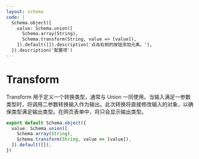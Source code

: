 ```yaml
---
layout: schema
code: |
  Schema.object({
    value: Schema.union([
      Schema.array(String),
      Schema.transform(String, value => [value]),
    ]).default([]).description('点击右侧的按钮添加元素。'),
  }).description('配置项')
---
```


# Transform

Transform 用于定义一个转换类型，通常与 Union 一同使用。当输入满足一参数类型时，将调用二参数转换输入作为输出。此次转换将直接修改输入的对象，以确保类型满足输出类型。在网页表单中，将只会显示输出类型。

```ts
export default Schema.object({
  value: Schema.union([
    Schema.array(String),
    Schema.transform(String, value => [value]),
  ]).default([]),
})
```
